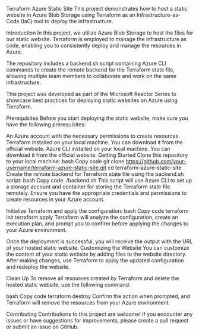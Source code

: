 Terraform Azure Static Site
This project demonstrates how to host a static website in Azure Blob Storage using Terraform as an Infrastructure-as-Code (IaC) tool to deploy the infrastructure.

Introduction
In this project, we utilize Azure Blob Storage to host the files for our static website. Terraform is employed to manage the infrastructure as code, enabling you to consistently deploy and manage the resources in Azure.

The repository includes a backend.sh script containing Azure CLI commands to create the remote backend for the Terraform state file, allowing multiple team members to collaborate and work on the same infrastructure.

This project was developed as part of the Microsoft Reactor Series to showcase best practices for deploying static websites on Azure using Terraform.

Prerequisites
Before you start deploying the static website, make sure you have the following prerequisites:

An Azure account with the necessary permissions to create resources.
Terraform installed on your local machine. You can download it from the official website.
Azure CLI installed on your local machine. You can download it from the official website.
Getting Started
Clone this repository to your local machine:
bash
Copy code
git clone https://github.com/your-username/terraform-azure-static-site.git
cd terraform-azure-static-site
Create the remote backend for Terraform state file using the backend.sh script:
bash
Copy code
./backend.sh
This script will use Azure CLI to set up a storage account and container for storing the Terraform state file remotely. Ensure you have the appropriate credentials and permissions to create resources in your Azure account.

Initialize Terraform and apply the configuration:
bash
Copy code
terraform init
terraform apply
Terraform will analyze the configuration, create an execution plan, and prompt you to confirm before applying the changes to your Azure environment.

Once the deployment is successful, you will receive the output with the URL of your hosted static website.
Customizing the Website
You can customize the content of your static website by adding files to the website directory. After making changes, use Terraform to apply the updated configuration and redeploy the website.

Clean Up
To remove all resources created by Terraform and delete the hosted static website, use the following command:

bash
Copy code
terraform destroy
Confirm the action when prompted, and Terraform will remove the resources from your Azure environment.

Contributing
Contributions to this project are welcome! If you encounter any issues or have suggestions for improvements, please create a pull request or submit an issue on GitHub.